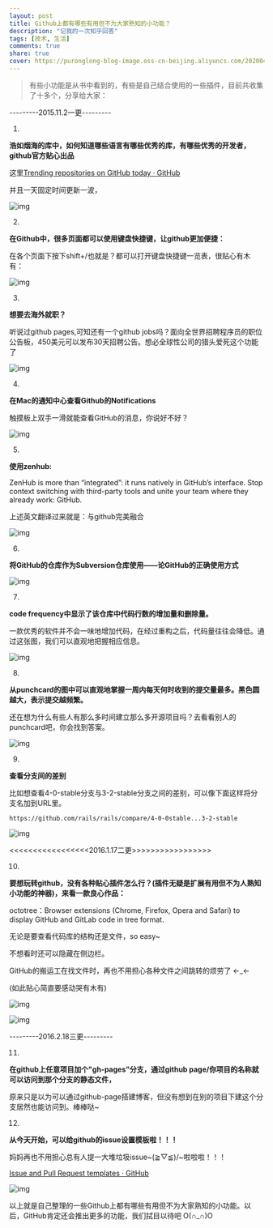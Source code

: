 ```yaml
---
layout: post
title: Github上都有哪些有用但不为大家熟知的小功能？
description: "记我的一次知乎回答"
tags: [技术, 生活]
comments: true
share: true
cover: https://puronglong-blog-image.oss-cn-beijing.aliyuncs.com/20200420115014.png
---
```


> 有些小功能是从书中看到的，有些是自己结合使用的一些插件，目前共收集了十多个，分享给大家：

<!-- more -->

---------2015.11.2一更---------

1.

**浩如烟海的库中，如何知道哪些语言有哪些优秀的库，有哪些优秀的开发者，github官方贴心出品**


这里[Trending repositories on GitHub today · GitHub](https://github.com/trending)

并且一天固定时间更新一波，

![img](https://puronglong-blog-image.oss-cn-beijing.aliyuncs.com/20200420115045.png)

2.

**在Github中，很多页面都可以使用键盘快捷键，让github更加便捷：**

在各个页面下按下shift+/也就是？都可以打开键盘快捷键一览表，很贴心有木有：

![img](https://puronglong-blog-image.oss-cn-beijing.aliyuncs.com/20200420115111.png)

3.

**想要去海外就职？**

听说过github pages,可知还有一个github jobs吗？面向全世界招聘程序员的职位公告板，450美元可以发布30天招聘公告。想必全球性公司的猎头爱死这个功能了

![img](https://puronglong-blog-image.oss-cn-beijing.aliyuncs.com/20200420140629.png)

4.

**在Mac的通知中心查看Github的Notifications**

触摸板上双手一滑就能查看GitHub的消息，你说好不好？

![img](https://puronglong-blog-image.oss-cn-beijing.aliyuncs.com/20200420140646.jpg)

5.

**使用zenhub:**

ZenHub is more than “integrated”: it runs natively in GitHub’s interface. Stop context switching with third-party tools and unite your team where they already work: GitHub.

上述英文翻译过来就是：与github完美融合

![img](https://puronglong-blog-image.oss-cn-beijing.aliyuncs.com/20200420140700.png)

6.

**将GitHub的仓库作为Subversion仓库使用——论GitHub的正确使用方式**

![img](https://puronglong-blog-image.oss-cn-beijing.aliyuncs.com/20200420140717.jpg)

7.

**code frequency中显示了该仓库中代码行数的增加量和删除量。**

一款优秀的软件并不会一味地增加代码，在经过重构之后，代码量往往会降低。通过这张图，我们可以直观地把握相应信息。

![img](https://puronglong-blog-image.oss-cn-beijing.aliyuncs.com/20200420140731.png)

8.

**从punchcard的图中可以直观地掌握一周内每天何时收到的提交量最多。黑色圆越大，表示提交越频繁。**

还在想为什么有些人有那么多时间建立那么多开源项目吗？去看看别人的punchcard吧，你会找到答案。

![img](https://puronglong-blog-image.oss-cn-beijing.aliyuncs.com/20200420140745.png)

9.

**查看分支间的差别**

比如想查看4-0-stable分支与3-2-stable分支之间的差别，可以像下面这样将分支名加到URL里。

```https://github.com/rails/rails/compare/4-0-0stable...3-2-stable```

![img](https://puronglong-blog-image.oss-cn-beijing.aliyuncs.com/20200420140758.png)

<<<<<<<<<<<<<<<<<2016.1.17二更>>>>>>>>>>>>>>>>>

10.

**要想玩转github，没有各种贴心插件怎么行？(插件无疑是扩展有用但不为人熟知小功能的神器)，来看一款良心作品：**

octotree：Browser extensions (Chrome, Firefox, Opera and Safari) to display GitHub and GitLab code in tree format.

无论是要查看代码库的结构还是文件，so easy~

不想看时还可以隐藏在侧边栏。

GitHub的搬运工在找文件时，再也不用担心各种文件之间跳转的烦劳了 ←_←

(如此贴心简直要感动哭有木有)

![img](https://puronglong-blog-image.oss-cn-beijing.aliyuncs.com/20200420140813.png)

![img](https://puronglong-blog-image.oss-cn-beijing.aliyuncs.com/20200420140824.png)

---------2016.2.18三更---------

11.

**在github上任意项目加个"gh-pages"分支，通过github page/你项目的名称就可以访问到那个分支的静态文件，**

原来只是以为可以通过github-page搭建博客，但没有想到在别的项目下建这个分支居然也能访问到。棒棒哒~

12.

**从今天开始，可以给github的issue设置模板啦！！！**

妈妈再也不用担心总有人提一大堆垃圾issue~\(≧▽≦)/~啦啦啦！！！

[Issue and Pull Request templates · GitHub](https://github.com/blog/2111-issue-and-pull-request-templates)

![img](https://puronglong-blog-image.oss-cn-beijing.aliyuncs.com/20200420140837.png)

以上就是自己整理的一些Github上都有哪些有用但不为大家熟知的小功能。以后，GitHub肯定还会推出更多的功能，我们拭目以待吧 O(∩_∩)O